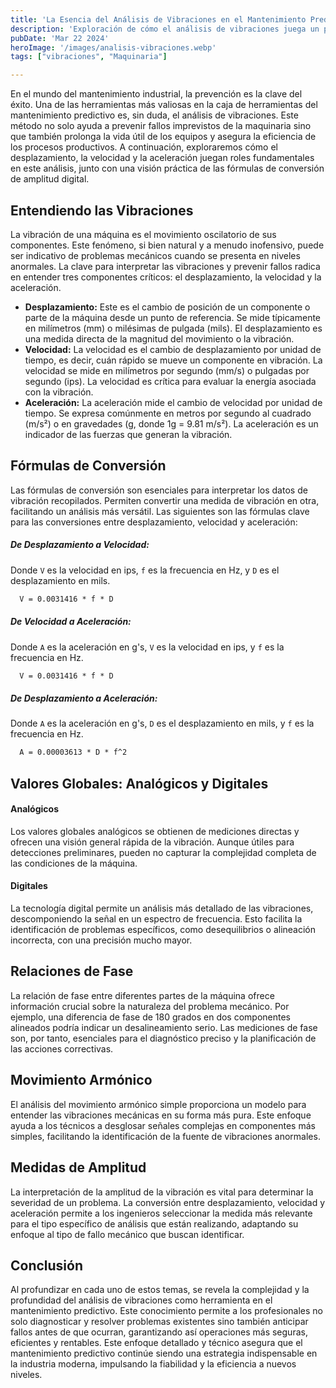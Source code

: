 ```yaml
---
title: 'La Esencia del Análisis de Vibraciones en el Mantenimiento Predictivo'
description: 'Exploración de cómo el análisis de vibraciones juega un papel crucial en el mantenimiento predictivo, permitiendo detectar y prevenir fallas en la maquinaria industrial antes de que ocurran'
pubDate: 'Mar 22 2024'
heroImage: '/images/analisis-vibraciones.webp'
tags: ["vibraciones", "Maquinaria"]

---
```


En el mundo del mantenimiento industrial, la prevención es la clave del éxito. Una de las herramientas más valiosas en la caja de herramientas del mantenimiento predictivo es, sin duda, el análisis de vibraciones. Este método no solo ayuda a prevenir fallos imprevistos de la maquinaria sino que también prolonga la vida útil de los equipos y asegura la eficiencia de los procesos productivos. A continuación, exploraremos cómo el desplazamiento, la velocidad y la aceleración juegan roles fundamentales en este análisis, junto con una visión práctica de las fórmulas de conversión de amplitud digital.

## Entendiendo las Vibraciones

La vibración de una máquina es el movimiento oscilatorio de sus componentes. Este fenómeno, si bien natural y a menudo inofensivo, puede ser indicativo de problemas mecánicos cuando se presenta en niveles anormales. La clave para interpretar las vibraciones y prevenir fallos radica en entender tres componentes críticos: el desplazamiento, la velocidad y la aceleración.

- **Desplazamiento:** Este es el cambio de posición de un componente o parte de la máquina desde un punto de referencia. Se mide típicamente en milímetros (mm) o milésimas de pulgada (mils). El desplazamiento es una medida directa de la magnitud del movimiento o la vibración.
- **Velocidad:** La velocidad es el cambio de desplazamiento por unidad de tiempo, es decir, cuán rápido se mueve un componente en vibración. La velocidad se mide en milímetros por segundo (mm/s) o pulgadas por segundo (ips). La velocidad es crítica para evaluar la energía asociada con la vibración.
- **Aceleración:** La aceleración mide el cambio de velocidad por unidad de tiempo. Se expresa comúnmente en metros por segundo al cuadrado (m/s²) o en gravedades (g, donde 1g = 9.81 m/s²). La aceleración es un indicador de las fuerzas que generan la vibración.

## Fórmulas de Conversión

Las fórmulas de conversión son esenciales para interpretar los datos de vibración recopilados. Permiten convertir una medida de vibración en otra, facilitando un análisis más versátil. Las siguientes son las fórmulas clave para las conversiones entre desplazamiento, velocidad y aceleración:

##### De Desplazamiento a Velocidad:

Donde `` V `` es la velocidad en ips, `f` es la frecuencia en Hz, y `D` es el desplazamiento en mils.
````markdown
  V = 0.0031416 * f * D
````

##### De Velocidad a Aceleración:

Donde `A` es la aceleración en g's, `V`  es la velocidad en ips, y `f` es la frecuencia en Hz.

````markdown
  V = 0.0031416 * f * D
````
##### De Desplazamiento a Aceleración:

Donde `A` es la aceleración en g's, `D` es el desplazamiento en mils, y `f` es la frecuencia en Hz.

````markdown
  A = 0.00003613 * D * f^2
````

## Valores Globales: Analógicos y Digitales

#### Analógicos
Los valores globales analógicos se obtienen de mediciones directas y ofrecen una visión general rápida de la vibración. Aunque útiles para detecciones preliminares, pueden no capturar la complejidad completa de las condiciones de la máquina.

#### Digitales
La tecnología digital permite un análisis más detallado de las vibraciones, descomponiendo la señal en un espectro de frecuencia. Esto facilita la identificación de problemas específicos, como desequilibrios o alineación incorrecta, con una precisión mucho mayor.

## Relaciones de Fase
La relación de fase entre diferentes partes de la máquina ofrece información crucial sobre la naturaleza del problema mecánico. Por ejemplo, una diferencia de fase de 180 grados en dos componentes alineados podría indicar un desalineamiento serio. Las mediciones de fase son, por tanto, esenciales para el diagnóstico preciso y la planificación de las acciones correctivas.

## Movimiento Armónico
El análisis del movimiento armónico simple proporciona un modelo para entender las vibraciones mecánicas en su forma más pura. Este enfoque ayuda a los técnicos a desglosar señales complejas en componentes más simples, facilitando la identificación de la fuente de vibraciones anormales.

## Medidas de Amplitud
La interpretación de la amplitud de la vibración es vital para determinar la severidad de un problema. La conversión entre desplazamiento, velocidad y aceleración permite a los ingenieros seleccionar la medida más relevante para el tipo específico de análisis que están realizando, adaptando su enfoque al tipo de fallo mecánico que buscan identificar.

## Conclusión
Al profundizar en cada uno de estos temas, se revela la complejidad y la profundidad del análisis de vibraciones como herramienta en el mantenimiento predictivo. Este conocimiento permite a los profesionales no solo diagnosticar y resolver problemas existentes sino también anticipar fallos antes de que ocurran, garantizando así operaciones más seguras, eficientes y rentables. Este enfoque detallado y técnico asegura que el mantenimiento predictivo continúe siendo una estrategia indispensable en la industria moderna, impulsando la fiabilidad y la eficiencia a nuevos niveles.
